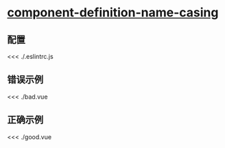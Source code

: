 # [component-definition-name-casing](https://eslint.vuejs.org/rules/component-definition-name-casing.html)

## 配置

<<< ./.eslintrc.js

## 错误示例

<<< ./bad.vue

## 正确示例

<<< ./good.vue
